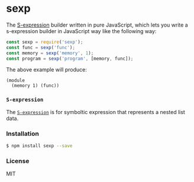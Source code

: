# sexp

The [S-expression]() builder written in pure JavaScript, which lets you write a s-expression builder
in JavaScript way like the following way:

```js
const sexp = require('sexp');
const func = sexp('func');
const memory = sexp('memory', 1);
const program = sexp('program', [memory, func]);
```

The above example will produce:

```
(module 
  (memory 1) (func))
```

### `S-expression`

The [`S-expression`]() is for symboltic expression that represents a nested list data.

### Installation

```sh
$ npm install sexp --save
```

### License

MIT

[`S-expression`]: https://en.wikipedia.org/wiki/S-expression
